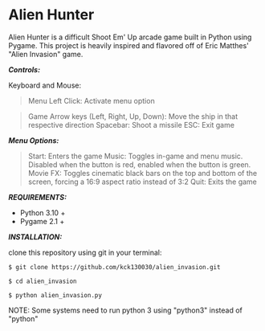 # Alien Hunter

Alien Hunter is a difficult Shoot Em' Up arcade game built in Python using Pygame. This project is heavily inspired and flavored off of Eric Matthes' "Alien Invasion" game. 


<b><i>Controls:</i></b>

Keyboard and Mouse:

> Menu 
> Left Click: Activate menu option 

> Game
> Arrow keys (Left, Right, Up, Down): Move the ship in that respective direction
> Spacebar: Shoot a missile
> ESC: Exit game

<b><i>Menu Options:</i></b>


> Start: Enters the game 
> Music: Toggles in-game and menu music. Disabled when the button is red, enabled when the button is green.
> Movie FX: Toggles cinematic black bars on the top and bottom of the screen, forcing a 16:9 aspect ratio instead of 3:2
> Quit: Exits the game

<b><i>REQUIREMENTS:</i></b> 

- Python 3.10 +
- Pygame 2.1 + 

<b><i>INSTALLATION:</i></b>

clone this repository using git in your terminal:

```
$ git clone https://github.com/kck130030/alien_invasion.git

$ cd alien_invasion

$ python alien_invasion.py

```
NOTE: Some systems need to run python 3 using "python3" instead of "python"

